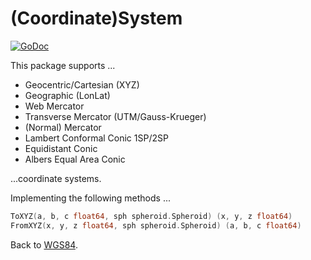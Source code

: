 # (Coordinate)System

[![GoDoc](https://godoc.org/github.com/wroge/wgs84/system?status.svg)](https://godoc.org/github.com/wroge/wgs84/system)

This package supports ...

- Geocentric/Cartesian (XYZ)
- Geographic (LonLat)
- Web Mercator
- Transverse Mercator (UTM/Gauss-Krueger)
- (Normal) Mercator
- Lambert Conformal Conic 1SP/2SP
- Equidistant Conic
- Albers Equal Area Conic

...coordinate systems.

Implementing the following methods ...

```go
ToXYZ(a, b, c float64, sph spheroid.Spheroid) (x, y, z float64)
FromXYZ(x, y, z float64, sph spheroid.Spheroid) (a, b, c float64)
```

Back to [WGS84](https://github.com/wroge/wgs84).